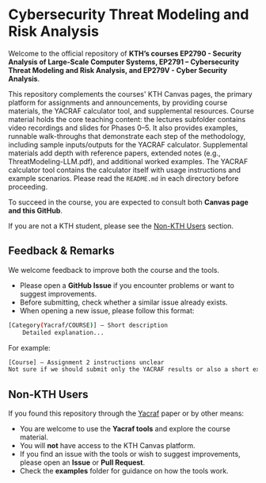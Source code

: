 # Cybersecurity Threat Modeling and Risk Analysis 

Welcome to the official repository of **KTH’s courses EP2790 - Security Analysis of Large-Scale Computer Systems, EP2791 – Cybersecurity Threat Modeling and Risk Analysis, and EP279V - Cyber Security Analysis**.  

This repository complements the courses' KTH Canvas pages, the primary platform for assignments and announcements, by providing course materials, the YACRAF calculator tool, and supplemental resources. Course material holds the core teaching content: the lectures subfolder contains video recordings and slides for Phases 0–5. It also provides examples, runnable walk-throughs that demonstrate each step of the methodology, including sample inputs/outputs for the YACRAF calculator. Supplemental materials add depth with reference papers, extended notes (e.g., ThreatModeling-LLM.pdf), and additional worked examples. The YACRAF calculator tool contains the calculator itself with usage instructions and example scenarios. Please read the ``README.md`` in each directory before proceeding.

To succeed in the course, you are expected to consult both **Canvas page and this GitHub**.  



If you are not a KTH student, please see the [Non-KTH Users](#non-kth-users) section.  


## Feedback & Remarks  

We welcome feedback to improve both the course and the tools.  

- Please open a **GitHub Issue** if you encounter problems or want to suggest improvements.  
- Before submitting, check whether a similar issue already exists.  
- When opening a new issue, please follow this format:  
```bash
[Category(Yacraf/COURSE)] – Short description
    Detailed explanation...
```
For example: 
```bash
[Course] – Assignment 2 instructions unclear  
Not sure if we should submit only the YACRAF results or also a short explanation. An example submission would help.  
```

## Non-KTH Users  

If you found this repository through the [Yacraf](https://link.springer.com/article/10.1007/s10207-023-00713-y) paper or by other means:  

- You are welcome to use the **Yacraf tools** and explore the course material.  
- You will **not** have access to the KTH Canvas platform.  
- If you find an issue with the tools or wish to suggest improvements, please open an **Issue** or **Pull Request**.  
- Check the **examples** folder for guidance on how the tools work.  
